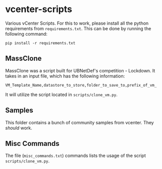 # vcenter-scripts
Various vCenter Scripts.  For this to work, please install all the python requirements from `requirements.txt`. This can be done by running the following command:

```
pip install -r requirements.txt
```

## MassClone
MassClone was a script built for UBNetDef's competition - Lockdown.  It takes in an input file, which has the following information:

```
VM_Template_Name,datastore_to_store,folder_to_save_to,prefix_of_vm_
```

It will utilize the script located in `scripts/clone_vm.py`.

## Samples
This folder contains a bunch of community samples from vcenter. They *should* work.

## Misc Commands
The file (`misc_commands.txt`) commands lists the usage of the script `scripts/clone_vm.py`.